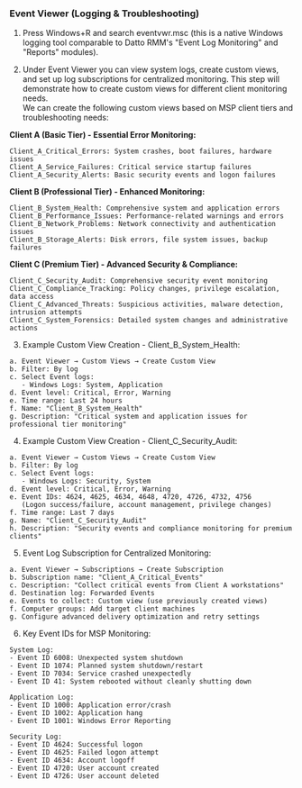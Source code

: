 ### Event Viewer (Logging & Troubleshooting)
1. Press Windows+R and search eventvwr.msc (this is a native Windows logging tool comparable to Datto RMM's "Event Log Monitoring" and "Reports" modules).

2. Under Event Viewer you can view system logs, create custom views, and set up log subscriptions for centralized monitoring. This step will demonstrate how to create custom views for different client monitoring needs.  
We can create the following custom views based on MSP client tiers and troubleshooting needs:

**Client A (Basic Tier) - Essential Error Monitoring:**
```
Client_A_Critical_Errors: System crashes, boot failures, hardware issues
Client_A_Service_Failures: Critical service startup failures
Client_A_Security_Alerts: Basic security events and logon failures
```

**Client B (Professional Tier) - Enhanced Monitoring:**
```
Client_B_System_Health: Comprehensive system and application errors
Client_B_Performance_Issues: Performance-related warnings and errors
Client_B_Network_Problems: Network connectivity and authentication issues
Client_B_Storage_Alerts: Disk errors, file system issues, backup failures
```

**Client C (Premium Tier) - Advanced Security & Compliance:**
```
Client_C_Security_Audit: Comprehensive security event monitoring
Client_C_Compliance_Tracking: Policy changes, privilege escalation, data access
Client_C_Advanced_Threats: Suspicious activities, malware detection, intrusion attempts
Client_C_System_Forensics: Detailed system changes and administrative actions
```

3. Example Custom View Creation - Client_B_System_Health:
```
a. Event Viewer → Custom Views → Create Custom View
b. Filter: By log
c. Select Event logs:
   - Windows Logs: System, Application
d. Event level: Critical, Error, Warning
e. Time range: Last 24 hours
f. Name: "Client_B_System_Health"
g. Description: "Critical system and application issues for professional tier monitoring"
```

4. Example Custom View Creation - Client_C_Security_Audit:
```
a. Event Viewer → Custom Views → Create Custom View
b. Filter: By log
c. Select Event logs:
   - Windows Logs: Security, System
d. Event level: Critical, Error, Warning
e. Event IDs: 4624, 4625, 4634, 4648, 4720, 4726, 4732, 4756
   (Logon success/failure, account management, privilege changes)
f. Time range: Last 7 days
g. Name: "Client_C_Security_Audit"
h. Description: "Security events and compliance monitoring for premium clients"
```

5. Event Log Subscription for Centralized Monitoring:
```
a. Event Viewer → Subscriptions → Create Subscription
b. Subscription name: "Client_A_Critical_Events"
c. Description: "Collect critical events from Client A workstations"
d. Destination log: Forwarded Events
e. Events to collect: Custom view (use previously created views)
f. Computer groups: Add target client machines
g. Configure advanced delivery optimization and retry settings
```

6. Key Event IDs for MSP Monitoring:
```
System Log:
- Event ID 6008: Unexpected system shutdown
- Event ID 1074: Planned system shutdown/restart
- Event ID 7034: Service crashed unexpectedly
- Event ID 41: System rebooted without cleanly shutting down

Application Log:
- Event ID 1000: Application error/crash
- Event ID 1002: Application hang
- Event ID 1001: Windows Error Reporting

Security Log:
- Event ID 4624: Successful logon
- Event ID 4625: Failed logon attempt
- Event ID 4634: Account logoff
- Event ID 4720: User account created
- Event ID 4726: User account deleted
```
